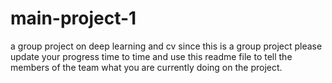 # main-project-1
a group project on deep learning and cv
since this is a group project please update your progress time to time and use this readme file to tell the members of the team what you are currently doing on the project.
